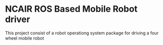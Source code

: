# NCAIR ROS Based Mobile Robot driver 
This project consist of a robot operationg system package for driving a four wheel mobile robot
